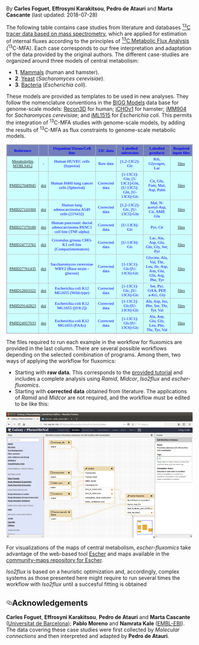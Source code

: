 <p>By <strong>Carles Foguet</strong>, <strong>Effrosyni Karakitsou</strong>, <strong>Pedro de Atauri</strong> and <strong>Marta Cascante</strong> (last updated: 2018-07-28)</p>
<p>The following table contains case studies from literature and databases <a href="https://www.ncbi.nlm.nih.gov/pubmed/25731751" rel="nofollow"><sup>13</sup>C tracer data based on mass spectrometry</a>, which are applied for estimation of internal fluxes according to the principles of <a href="https://www.ncbi.nlm.nih.gov/pubmed/25531408" rel="nofollow"><sup>13</sup>C Metabolic Flux Analysis</a> (<sup>13</sup>C-MFA). Each case corresponds to our free interpretation and adaptation of the data provided by the original authors. The different case-studies are organized around three models of central metabolism:</p> 
<ul>
<li><b>1</b>. <a href="https://drive.google.com/drive/folders/13a0VDoymKXKzl3HTMrnf_NSYPmwqLDaF" rel="nofollow">Mammals</a> (human and hamster). </li>
<li><b>2</b>. <a href="https://drive.google.com/drive/folders/1bizVrRsqZ8oei-w7TGIJCpcmVsuK_qx3" rel="nofollow">Yeast</a> (<i>Sacharomyces cerevisiae</i>).</li>
<li><b>3</b>. <a href="https://drive.google.com/drive/folders/1lK3PE4vXsKxYvvnlE8HbuxJH3m2EVVrR" rel="nofollow">Bacteria</a> (<i>Escherichia coli</i>).</li>
</ul>
<p>These models are provided as templates to be used in new analyses. They follow the nomenclature conventions in the <a href="http://bigg.ucsd.edu/" rel="nofollow">BIGG Models</a> data base for genome-scale models: <a href="https://www.ncbi.nlm.nih.gov/pubmed/?term=29457794">Recon3D</a> for human; <a href="https://www.ncbi.nlm.nih.gov/pubmed/?term=27883890">iCHOv1</a> for hamster; <a href="https://www.ncbi.nlm.nih.gov/pubmed/?term=19321003">iMM904</a> for <i>Sacharomyces cerevisiae</i>; and <a href="https://www.ncbi.nlm.nih.gov/pubmed/?term=29020004">iML1515</a> for <i>Escherichia coli</i></b>. This permits the integration of <sup>13</sup>C-MFA studies with genome-scale models, by adding the results of <sup>13</sup>C-MFA as flux constraints to genome-scale metabolic models.</p> 

<table width="100%" border="1" cellpadding="2" cellspacing="2" style="font-family:Georgia, Garamond, Serif; font-size:11px; color:blue;fontstyle:italic; border-color: #BCBCBC; border-style: solid; background-color: #ccffff;">
  <tr><!-- Row 1 -->
     <th style="border-color : #BCBCBC #BCBCBC #BCBCBC #BCBCBC; border-style: solid; background-color: #727EBC;" align="center" >Reference</th><!-- Col 1 -->
	 <th style="border-color : #BCBCBC #BCBCBC #BCBCBC #BCBCBC; border-style: solid; background-color: #727EBC;" align="center" ></th><!-- Col 2 -->
     <th style="border-color : #BCBCBC #BCBCBC #BCBCBC #BCBCBC; border-style: solid; background-color: #727EBC;" align="center" >Organism/Tissue/Cell line</th><!-- Col 3 -->
     <th style="border-color : #BCBCBC #BCBCBC #BCBCBC #BCBCBC; border-style: solid; background-color: #727EBC;" align="center" >13C data</th><!-- Col 7 -->
     <th style="border-color : #BCBCBC #BCBCBC #BCBCBC #BCBCBC; border-style: solid; background-color: #727EBC;" align="center" >Labelled substrates</th><!-- Col 8 -->
     <th style="border-color : #BCBCBC #BCBCBC #BCBCBC #BCBCBC; border-style: solid; background-color: #727EBC;" align="center" >Labelled products</th><!-- Col 9 -->
     <th style="border-color : #BCBCBC #BCBCBC #BCBCBC #BCBCBC; border-style: solid; background-color: #727EBC;" align="center" >Required input files</th><!-- Col 11 -->
  </tr>
  <tr><!-- Row 2 -->
     <td style="border-color : #BCBCBC #BCBCBC #BCBCBC #BCBCBC; border-style: solid; background-color: #ccffff;" align="center" ><a href="https://www.ebi.ac.uk/metabolights/MTBLS412">Metabolights MTBLS412</a></td><!-- Col 1 -->
     <td style="border-color : #BCBCBC #BCBCBC #BCBCBC #BCBCBC; border-style: solid; background-color: #ccffff;" align="center" >-</td><!-- Col 2 -->
     <td style="border-color : #BCBCBC #BCBCBC #BCBCBC #BCBCBC; border-style: solid; background-color: #ccffff;" align="center" >Human HUVEC cells (hypoxia)</td><!-- Col 3 -->
     <td style="border-color : #BCBCBC #BCBCBC #BCBCBC #BCBCBC; border-style: solid; background-color: #ccffff;" align="center" >Raw data</td><!-- Col 6 -->
     <td style="border-color : #BCBCBC #BCBCBC #BCBCBC #BCBCBC; border-style: solid; background-color: #ccffff;" align="center" >[1,2-13C2]-Glc</td><!-- Col 7 -->
     <td style="border-color : #BCBCBC #BCBCBC #BCBCBC #BCBCBC; border-style: solid; background-color: #ccffff;" align="center" >Rib, Glycogen, Lac</td><!-- Col 8 -->
     <td style="border-color : #BCBCBC #BCBCBC #BCBCBC #BCBCBC; border-style: solid; background-color: #ccffff;" align="center" ><a href="https://drive.google.com/open?id=1wgDj6RQQriLlz136RoQrw5H94yUoiRFf">files</a></td><!-- Col 10 -->
  </tr>
  <tr><!-- Row 3 -->
     <td style="border-color : #BCBCBC #BCBCBC #BCBCBC #BCBCBC; border-style: solid; background-color: #ccffff;" align="center" ><a href="https://www.ncbi.nlm.nih.gov/pubmed/?term=27049945">PMID27049945</a></td><!-- Col 1 -->
     <td style="border-color : #BCBCBC #BCBCBC #BCBCBC #BCBCBC; border-style: solid; background-color: #ccffff;" align="center" ><a href="https://doi.org/10.1038/nature17393">doi</a></td><!-- Col 2 -->
     <td style="border-color : #BCBCBC #BCBCBC #BCBCBC #BCBCBC; border-style: solid; background-color: #ccffff;" align="center" >Human H460 lung cancer cells (Spheriod)</td><!-- Col 3 -->
     <td style="border-color : #BCBCBC #BCBCBC #BCBCBC #BCBCBC; border-style: solid; background-color: #ccffff;" align="center" >Corrected data</td><!-- Col 8 -->
     <td style="border-color : #BCBCBC #BCBCBC #BCBCBC #BCBCBC; border-style: solid; background-color: #ccffff;" align="center" >[1-13C1]-Gln, [5-13C1]-Gln, [U-13C5]-Gln, [U-13C6]-Glc</td><!-- Col 6 -->
     <td style="border-color : #BCBCBC #BCBCBC #BCBCBC #BCBCBC; border-style: solid; background-color: #ccffff;" align="center" >Cit, Glu, Fum, Mal, Asp, Palm</td><!-- Col 7 -->
     <td style="border-color : #BCBCBC #BCBCBC #BCBCBC #BCBCBC; border-style: solid; background-color: #ccffff;" align="center" ><a href="https://drive.google.com/drive/folders/1Z3xCneUOY1fATEtGE-AEScmgYDwKHi5b">files</a></td><!-- Col 10 -->
  </tr>
  <tr><!-- Row 4 -->
     <td style="border-color : #BCBCBC #BCBCBC #BCBCBC #BCBCBC; border-style: solid; background-color: #ccffff;" align="center" ><a href="https://www.ncbi.nlm.nih.gov/pubmed/?term=27110360">PMID27110360</a></td><!-- Col 1 -->
     <td style="border-color : #BCBCBC #BCBCBC #BCBCBC #BCBCBC; border-style: solid; background-color: #ccffff;" align="center" ><a href="https://doi.org/10.1186/s40170-016-0150-z">doi</a></td><!-- Col 2 -->
     <td style="border-color : #BCBCBC #BCBCBC #BCBCBC #BCBCBC; border-style: solid; background-color: #ccffff;" align="center" >Human lung adenocarcinoma A549 cells (21%O2)</td><!-- Col 3 -->
     <td style="border-color : #BCBCBC #BCBCBC #BCBCBC #BCBCBC; border-style: solid; background-color: #ccffff;" align="center" >Corrected data</td><!-- Col 8 -->
     <td style="border-color : #BCBCBC #BCBCBC #BCBCBC #BCBCBC; border-style: solid; background-color: #ccffff;" align="center" >[1,2-13C2]-Glc, [U-13C5]-Gln</td><!-- Col 6 -->
     <td style="border-color : #BCBCBC #BCBCBC #BCBCBC #BCBCBC; border-style: solid; background-color: #ccffff;" align="center" >Mal, N-acetyl-Asp, Cit, AMP, Glu</td><!-- Col 7 -->
     <td style="border-color : #BCBCBC #BCBCBC #BCBCBC #BCBCBC; border-style: solid; background-color: #ccffff;" align="center" ><a href="https://drive.google.com/open?id=1ThkUg3Ib7bAQmq8zqp-WP_w94C5_PP79">files</a></td><!-- Col 9 -->
  </tr>
  <tr><!-- Row 5 -->
     <td style="border-color : #BCBCBC #BCBCBC #BCBCBC #BCBCBC; border-style: solid; background-color: #ccffff;" align="center" ><a href="https://www.ncbi.nlm.nih.gov/pubmed/?term=27379180">PMID27379180</a></td><!-- Col 1 -->
     <td style="border-color : #BCBCBC #BCBCBC #BCBCBC #BCBCBC; border-style: solid; background-color: #ccffff;" align="center" ><a href="https://doi.org/10.1186/s40170-016-0153-9">doi</a></td><!-- Col 2 -->
     <td style="border-color : #BCBCBC #BCBCBC #BCBCBC #BCBCBC; border-style: solid; background-color: #ccffff;" align="center" >Human pancreatic ductal adenocarcinoma PANC1 cell line
 (TNF-alpha)</td><!-- Col 3 -->
     <td style="border-color : #BCBCBC #BCBCBC #BCBCBC #BCBCBC; border-style: solid; background-color: #ccffff;" align="center" >Corrected data</td><!-- Col 8 -->
     <td style="border-color : #BCBCBC #BCBCBC #BCBCBC #BCBCBC; border-style: solid; background-color: #ccffff;" align="center" >[U-13C6]-Glc</td><!-- Col 6 -->
     <td style="border-color : #BCBCBC #BCBCBC #BCBCBC #BCBCBC; border-style: solid; background-color: #ccffff;" align="center" >Pyr, Cit</td><!-- Col 7 -->
     <td style="border-color : #BCBCBC #BCBCBC #BCBCBC #BCBCBC; border-style: solid; background-color: #ccffff;" align="center" ><a href="https://drive.google.com/drive/folders/1li1rB7UOlLURdCV_J-1FyOBKSDsaspgD">files</a></td><!-- Col 9 -->
  </tr>
  <tr><!-- Row 6 -->
     <td style="border-color : #BCBCBC #BCBCBC #BCBCBC #BCBCBC; border-style: solid; background-color: #ccffff;" align="center" ><a href="https://www.ncbi.nlm.nih.gov/pubmed/?term=24773761">PMID24773761</a></td><!-- Col 1 -->
     <td style="border-color : #BCBCBC #BCBCBC #BCBCBC #BCBCBC; border-style: solid; background-color: #ccffff;" align="center" ><a href="https://doi.org/10.1186/1752-0509-8-50">doi</a></td><!-- Col 2 -->
     <td style="border-color : #BCBCBC #BCBCBC #BCBCBC #BCBCBC; border-style: solid; background-color: #ccffff;" align="center" >Cricetulus griseus CHO-K1 cell line (Compartimentation)</td><!-- Col 3 -->
     <td style="border-color : #BCBCBC #BCBCBC #BCBCBC #BCBCBC; border-style: solid; background-color: #ccffff;" align="center" >Corrected data</td><!-- Col 8 -->
     <td style="border-color : #BCBCBC #BCBCBC #BCBCBC #BCBCBC; border-style: solid; background-color: #ccffff;" align="center" >[U-13C6]-Glc</td><!-- Col 6 -->
     <td style="border-color : #BCBCBC #BCBCBC #BCBCBC #BCBCBC; border-style: solid; background-color: #ccffff;" align="center" >Lac, Ala, Asp, Glu, Gln, Gly, Ser, Pyr</td><!-- Col 7 -->
     <td style="border-color : #BCBCBC #BCBCBC #BCBCBC #BCBCBC; border-style: solid; background-color: #ccffff;" align="center" ><a href="https://drive.google.com/drive/folders/1BIHB9zvMZ7xSvXZv1Wa0T4Ad6-bn-O0X">files</a></td><!-- Col 9 -->
  </tr>
  <tr><!-- Row 7 -->
     <td style="border-color : #BCBCBC #BCBCBC #BCBCBC #BCBCBC; border-style: solid; background-color: #ccffff;" align="center" ><a href="https://www.ncbi.nlm.nih.gov/pubmed/?term=27761435">PMID27761435</a></td><!-- Col 1 -->
     <td style="border-color : #BCBCBC #BCBCBC #BCBCBC #BCBCBC; border-style: solid; background-color: #ccffff;" align="center" ><a href="https://doi.org/10.3389/fbioe.2016.00076">doi</a></td><!-- Col 2 -->
     <td style="border-color : #BCBCBC #BCBCBC #BCBCBC #BCBCBC; border-style: solid; background-color: #ccffff;" align="center" >Saccharomyces cerevisiae WRY2 (Base strain - glucose)</td><!-- Col 3 -->
     <td style="border-color : #BCBCBC #BCBCBC #BCBCBC #BCBCBC; border-style: solid; background-color: #ccffff;" align="center" >Corrected data</td><!-- Col 8 -->
     <td style="border-color : #BCBCBC #BCBCBC #BCBCBC #BCBCBC; border-style: solid; background-color: #ccffff;" align="center" >[1-13C1]-Glc/[U-13C6]-Glc</td><!-- Col 6 -->
     <td style="border-color : #BCBCBC #BCBCBC #BCBCBC #BCBCBC; border-style: solid; background-color: #ccffff;" align="center" >Glycine, Ala, Val, Thr, Leu, Ile, Asp, Asn, Glu, Gln, Arg, Phe, Tyr</td><!-- Col 7 -->
     <td style="border-color : #BCBCBC #BCBCBC #BCBCBC #BCBCBC; border-style: solid; background-color: #ccffff;" align="center" ><a href="https://drive.google.com/drive/folders/1-iVQSKSUOYygrWwbznUt5gUtwwaJ9WfF">files</a></td><!-- Col 9 -->
  </tr>
  <tr><!-- Row 8 -->
     <td style="border-color : #BCBCBC #BCBCBC #BCBCBC #BCBCBC; border-style: solid; background-color: #ccffff;" align="center" ><a href="https://www.ncbi.nlm.nih.gov/pubmed/?term=12603321">PMID12603321</a></td><!-- Col 1 -->
     <td style="border-color : #BCBCBC #BCBCBC #BCBCBC #BCBCBC; border-style: solid; background-color: #ccffff;" align="center" ><a href="https://doi.org/10.1046/j.1432-1033.2003.03448.x">doi</a></td><!-- Col 2 -->
     <td style="border-color : #BCBCBC #BCBCBC #BCBCBC #BCBCBC; border-style: solid; background-color: #ccffff;" align="center" >Escherichia coli K12 MG1655 (Wild-type)</td><!-- Col 3 -->
     <td style="border-color : #BCBCBC #BCBCBC #BCBCBC #BCBCBC; border-style: solid; background-color: #ccffff;" align="center" >Corrected data</td><!-- Col 8 -->
     <td style="border-color : #BCBCBC #BCBCBC #BCBCBC #BCBCBC; border-style: solid; background-color: #ccffff;" align="center" >[1-13C1]-Glc, [U-13C6]-Glc</td><!-- Col 6 -->
     <td style="border-color : #BCBCBC #BCBCBC #BCBCBC #BCBCBC; border-style: solid; background-color: #ccffff;" align="center" >Ser, Pyr, OAA, PEP, a-KG, Gly</td><!-- Col 7 -->
     <td style="border-color : #BCBCBC #BCBCBC #BCBCBC #BCBCBC; border-style: solid; background-color: #ccffff;" align="center" ><a href="https://drive.google.com/drive/folders/1P-jDvwLVjo14NwU-K8M8z3izhBKvI7c_">files</a></td><!-- Col 9 -->
  </tr>
  <tr><!-- Row 9 -->
     <td style="border-color : #BCBCBC #BCBCBC #BCBCBC #BCBCBC; border-style: solid; background-color: #ccffff;" align="center" ><a href="https://www.ncbi.nlm.nih.gov/pubmed/?term=29142823">PMID29142823</a></td><!-- Col 1 -->
     <td style="border-color : #BCBCBC #BCBCBC #BCBCBC #BCBCBC; border-style: solid; background-color: #ccffff;" align="center" ><a href="https://doi.org/10.1016/j.meteno.2016.06.001">doi</a></td><!-- Col 2 -->
     <td style="border-color : #BCBCBC #BCBCBC #BCBCBC #BCBCBC; border-style: solid; background-color: #ccffff;" align="center" >Escherichia coli K12 MG1655 ([0:8:2])</td><!-- Col 3 -->
     <td style="border-color : #BCBCBC #BCBCBC #BCBCBC #BCBCBC; border-style: solid; background-color: #ccffff;" align="center" >Corrected data</td><!-- Col 8 -->
     <td style="border-color : #BCBCBC #BCBCBC #BCBCBC #BCBCBC; border-style: solid; background-color: #ccffff;" align="center" >[1-13C1]-Glc/[U-13C6]-Glc</td><!-- Col 6 -->
     <td style="border-color : #BCBCBC #BCBCBC #BCBCBC #BCBCBC; border-style: solid; background-color: #ccffff;" align="center" >Ala, Asp, Iso, Phe, Ser, Thr, Tyr, Val</td><!-- Col 7 -->
     <td style="border-color : #BCBCBC #BCBCBC #BCBCBC #BCBCBC; border-style: solid; background-color: #ccffff;" align="center" ><a href="https://drive.google.com/drive/folders/1NMrvs90sX6Gh7A7NpaiRS-Xn5vd2w_a7">files</a></td><!-- Col 9 -->
  </tr>
  <tr><!-- Row 10 -->
     <td style="border-color : #BCBCBC #BCBCBC #BCBCBC #BCBCBC; border-style: solid; background-color: #ccffff;" align="center" ><a href="https://www.ncbi.nlm.nih.gov/pubmed/?term=24957033">PMID24957033</a></td><!-- Col 1 -->
     <td style="border-color : #BCBCBC #BCBCBC #BCBCBC #BCBCBC; border-style: solid; background-color: #ccffff;" align="center" ><a href="https://doi.org/10.3390/metabo4020408">doi</a></td><!-- Col 2 -->
     <td style="border-color : #BCBCBC #BCBCBC #BCBCBC #BCBCBC; border-style: solid; background-color: #ccffff;" align="center" >Escherichia coli K12 MG1655 (FAAs)</td><!-- Col 3 -->
     <td style="border-color : #BCBCBC #BCBCBC #BCBCBC #BCBCBC; border-style: solid; background-color: #ccffff;" align="center" >Corrected data</td><!-- Col 8 -->
     <td style="border-color : #BCBCBC #BCBCBC #BCBCBC #BCBCBC; border-style: solid; background-color: #ccffff;" align="center" >[1-13C1]-Glc/[U-13C6]-Glc</td><!-- Col 6 -->
     <td style="border-color : #BCBCBC #BCBCBC #BCBCBC #BCBCBC; border-style: solid; background-color: #ccffff;" align="center" >Ala, Asp, Glu, Gly, Leu, Phe, Thr, Tyr, Val</td><!-- Col 7 -->
     <td style="border-color : #BCBCBC #BCBCBC #BCBCBC #BCBCBC; border-style: solid; background-color: #ccffff;" align="center" ><a href="https://drive.google.com/drive/folders/1xGmWc_6Hnb20JaQIjmddRaBcvd1CvPFx">files</a></td><!-- Col 9 -->
  </tr>
</table>

<p>The files required to run each example in the workflow for fluxomics are provided in the last column. There are several possible workflows depending on the selected combination of programs. Among them, two ways of applying the workflow for fluxomics:</p>
<ul>
<li>Starting with <b>raw data</b>. This corresponds to the <a href="https://github.com/phnmnl/phenomenal-h2020/wiki/fluxomics-workflow">provided tutorial</a> and includes a complete analysis using <i>Ramid</i>, <i>Midcor</i>, <i>Iso2flux</i> and <i>escher-fluxomics</i>.</li>
<li>Starting with <b>corrected data</b> obtained from literature. The applications of <i>Ramid</i> and <i>Midcor</i> are not required, and the workflow must be edited to be like this:</li>
</ul>
<img src="./workflow2.png">
<p>For visualizations of the maps of central metabolism, <i>escher-fluxomics</i> take advantage of the web-based tool <a href="https://escher.github.io/">Escher</a> and maps available in the <a href="https://github.com/escher/community-maps/">community-maps repository for Escher</a>.</p> 
<p><i>Iso2flux</i> is based on a heuristic optimization and, accordingly, complex systems as those presented here might require to run several times the workflow with <i>Iso2flux</i> until a succesful fitting is obtained</p>


<p><a name="user-content-4"></a></p>
<h2>
<a id="user-content-4-acknowledgements" class="anchor" href="https://github.com/phnmnl/phenomenal-h2020/wiki/fluxomics-workflow#4-acknowledgements" aria-hidden="true"><svg class="octicon octicon-link" viewBox="0 0 16 16" version="1.1" width="16" height="16" aria-hidden="true"><path fill-rule="evenodd" d="M4 9h1v1H4c-1.5 0-3-1.69-3-3.5S2.55 3 4 3h4c1.45 0 3 1.69 3 3.5 0 1.41-.91 2.72-2 3.25V8.59c.58-.45 1-1.27 1-2.09C10 5.22 8.98 4 8 4H4c-.98 0-2 1.22-2 2.5S3 9 4 9zm9-3h-1v1h1c1 0 2 1.22 2 2.5S13.98 12 13 12H9c-.98 0-2-1.22-2-2.5 0-.83.42-1.64 1-2.09V6.25c-1.09.53-2 1.84-2 3.25C6 11.31 7.55 13 9 13h4c1.45 0 3-1.69 3-3.5S14.5 6 13 6z"></path></svg></a>Acknowledgements</h2>
<p><strong>Carles Foguet</strong>, <strong>Effrosyni Karakitsou</strong>, <strong>Pedro de Atauri</strong> and <strong>Marta Cascante</strong> (<a href="https://www.ub.edu" rel="nofollow">Universitat de Barcelona</a>); <strong>Pablo Moreno</strong> and <strong>Namrata Kale</strong> (<a href="https://www.ebi.ac.uk/" rel="nofollow">EMBL-EBI</a>). The data covering these case studies were first collected by <i>Molecular connections</i> and then interpreted and adapted by <strong>Pedro de Atauri</strong>.</p>
<p></p>
